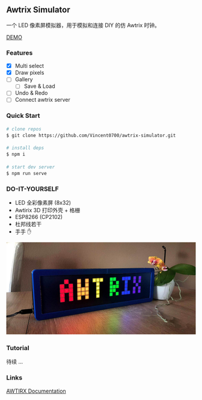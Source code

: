 ## Awtrix Simulator

一个 LED 像素屏模拟器，用于模拟和连接 DIY 的仿 Awtrix 时钟。

[DEMO](https://vincent0700.github.io/awtrix-simulator)

### Features

- [x] Multi select
- [x] Draw pixels
- [ ] Gallery
  - [ ] Save & Load
- [ ] Undo & Redo
- [ ] Connect awtrix server

### Quick Start

```bash
# clone repos
$ git clone https://github.com/Vincent0700/awtrix-simulator.git

# install deps
$ npm i

# start dev server
$ npm run serve
```

### DO-IT-YOURSELF

- LED 全彩像素屏 (8x32)
- Awtirix 3D 打印外壳 + 格栅
- ESP8266 (CP2102)
- 杜邦线若干
- 手手 ✋

![](./awtrix.jpg)

### Tutorial

待续 ...

### Links

[AWTIRX Documentation](https://awtrixdocs.blueforcer.de/#/en-en/README)
